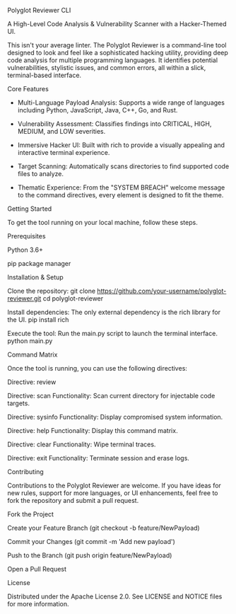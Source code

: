 Polyglot Reviewer CLI

A High-Level Code Analysis & Vulnerability Scanner with a Hacker-Themed UI.

This isn't your average linter. The Polyglot Reviewer is a command-line tool designed to look and feel like a sophisticated hacking utility, providing deep code analysis for multiple programming languages. It identifies potential vulnerabilities, stylistic issues, and common errors, all within a slick, terminal-based interface.

Core Features

- Multi-Language Payload Analysis: Supports a wide range of languages including Python, JavaScript, Java, C++, Go, and Rust.

- Vulnerability Assessment: Classifies findings into CRITICAL, HIGH, MEDIUM, and LOW severities.

- Immersive Hacker UI: Built with rich to provide a visually appealing and interactive terminal experience.

- Target Scanning: Automatically scans directories to find supported code files to analyze.

- Thematic Experience: From the "SYSTEM BREACH" welcome message to the command directives, every element is designed to fit the theme.

Getting Started

To get the tool running on your local machine, follow these steps.

Prerequisites

Python 3.6+

pip package manager

Installation & Setup

Clone the repository:
git clone https://github.com/your-username/polyglot-reviewer.git
cd polyglot-reviewer

Install dependencies:
The only external dependency is the rich library for the UI.
pip install rich

Execute the tool:
Run the main.py script to launch the terminal interface.
python main.py

Command Matrix

Once the tool is running, you can use the following directives:

Directive: review 

Directive: scan
Functionality: Scan current directory for injectable code targets.

Directive: sysinfo
Functionality: Display compromised system information.

Directive: help
Functionality: Display this command matrix.

Directive: clear
Functionality: Wipe terminal traces.

Directive: exit
Functionality: Terminate session and erase logs.

Contributing

Contributions to the Polyglot Reviewer are welcome. If you have ideas for new rules, support for more languages, or UI enhancements, feel free to fork the repository and submit a pull request.

Fork the Project

Create your Feature Branch (git checkout -b feature/NewPayload)

Commit your Changes (git commit -m 'Add new payload')

Push to the Branch (git push origin feature/NewPayload)

Open a Pull Request

License

Distributed under the Apache License 2.0. See LICENSE and NOTICE files for more information.